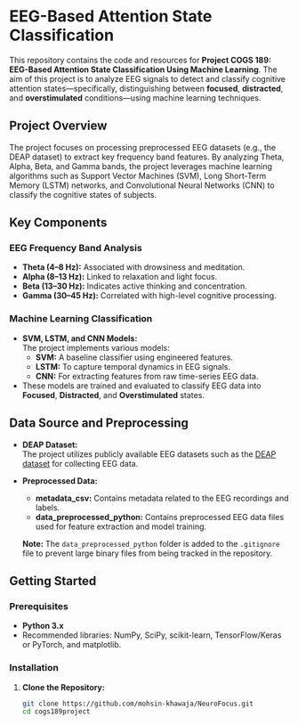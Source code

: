 # EEG-Based Attention State Classification

This repository contains the code and resources for **Project COGS 189: EEG-Based Attention State Classification Using Machine Learning**. The aim of this project is to analyze EEG signals to detect and classify cognitive attention states—specifically, distinguishing between **focused**, **distracted**, and **overstimulated** conditions—using machine learning techniques.

## Project Overview

The project focuses on processing preprocessed EEG datasets (e.g., the DEAP dataset) to extract key frequency band features. By analyzing Theta, Alpha, Beta, and Gamma bands, the project leverages machine learning algorithms such as Support Vector Machines (SVM), Long Short-Term Memory (LSTM) networks, and Convolutional Neural Networks (CNN) to classify the cognitive states of subjects.

## Key Components

### EEG Frequency Band Analysis
- **Theta (4–8 Hz):** Associated with drowsiness and meditation.
- **Alpha (8–13 Hz):** Linked to relaxation and light focus.
- **Beta (13–30 Hz):** Indicates active thinking and concentration.
- **Gamma (30–45 Hz):** Correlated with high-level cognitive processing.

### Machine Learning Classification
- **SVM, LSTM, and CNN Models:**  
  The project implements various models:
  - **SVM:** A baseline classifier using engineered features.
  - **LSTM:** To capture temporal dynamics in EEG signals.
  - **CNN:** For extracting features from raw time-series EEG data.
- These models are trained and evaluated to classify EEG data into **Focused**, **Distracted**, and **Overstimulated** states.

## Data Source and Preprocessing

- **DEAP Dataset:**  
  The project utilizes publicly available EEG datasets such as the [DEAP dataset](https://www.eecs.qmul.ac.uk/mmv/datasets/deap/download.html) for collecting EEG data.
  
- **Preprocessed Data:**
  - **metadata_csv:** Contains metadata related to the EEG recordings and labels.
  - **data_preprocessed_python:** Contains preprocessed EEG data files used for feature extraction and model training.
  
  **Note:** The `data_preprocessed_python` folder is added to the `.gitignore` file to prevent large binary files from being tracked in the repository.

## Getting Started

### Prerequisites
- **Python 3.x**
- Recommended libraries: NumPy, SciPy, scikit-learn, TensorFlow/Keras or PyTorch, and matplotlib.

### Installation

1. **Clone the Repository:**
   ```bash
   git clone https://github.com/mohsin-khawaja/NeuroFocus.git
   cd cogs189project

